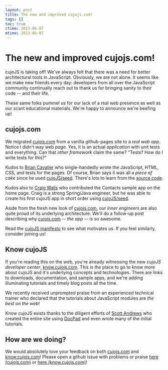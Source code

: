 ```yaml
---
layout: post
title: The new and improved cujojs.com!
tags: []
toc: true
ctime: 2013-06-07
mtime: 2013-06-07
---
```


# The new and improved cujojs.com!

cujoJS is taking off!  We've always felt that there was a need for better
architectural tools in JavaScript.  Obviously, we are not alone.  It seems
like we make new friends every day: developers from all over the JavaScript
community continually reach out to thank us for bringing sanity to their code
-- and their life.

These same folks pummel us for our lack of a real web presence as well
as our scant educational materials.  We're happy to announce we're beefing up!

<a name="jump"></a>

## cujojs.com

We migrated [cujojs.com](http://cujojs.com) from a vanilla github-pages site
to a _real web app_.  Notice I didn't way web _page_.  Yes, it is an actual
_application_ with unit tests and everything.  Can that _other framework_ claim
the same?  "Tests? How do I write tests for this?"

Kudos to [Brian Cavalier](https://github.com/briancavalier/) who single-handedly
wrote the JavaScript, HTML, CSS, and tests for the pages.  Of course, Brian
says it was all a _piece of cake_ since he used [cujoJS/seed](http://github.com/cujoJS/seed).
There's lots to learn from the [source code](https://github.com/cujojs/cujojs.github.com).

Kudos also to [Craig Walls](https://github.com/habuma) who contributed the
Contacts sample app on the home page.  Craig is a strong Spring/Java engineer,
but he was able to create his first cujoJS app in short order using
[cujoJS/seed](http://github.com/cujoJS/seed).

Aside from the fresh new look of [cujojs.com](http://cujojs.com), our _inner
engineers_ are also quite proud of its underlying architecture.  We'll do a
follow-up post describing why [cujojs.com](http://cujojs.com) -- *the app* --
is so awesome.

Read the [cujoJS manifesto](http://cujojs.com/manifesto.html) to see what
motivates us.  If you feel similarly, consider joining us!

## Know cujoJS

If you're reading this on the web, you're already witnessing the new *cujoJS
developer center*, [know.cujojs.com](http://know.cujojs.com).  This is _the_
place to go to know more about cujoJS and it's underlying concepts and
technologies.  There are links to downloads, documentation, and sample apps,
and we're adding illuminating tutorials and timely blog posts all the time.

We recently received unprompted praise from an experienced technical trainer
who declared that the tutorials about JavaScript modules are *the best
on the web*!

Know cujoJS exists thanks to the diligent efforts of [Scott Andrews](https://github.com/scothis)
who created the entire site using [DocPad](http://docpad.org) and even wrote
many of the initial tutorials.

## How are we doing?

We would absolutely love your feedback on both [cujojs.com](http://cujojs.com)
and [know.cujojs.com](http://know.cujojs.com)!  Please open a github issue
with problems or praise [here (cujojs.com)](https://github.com/cujojs/cujojs.github.com/issues/new?labels=site-feedback)
or [here (know.cujojs.com)](https://github.com/know-cujojs/know/issues/new?labels=site-feedback)!
